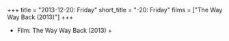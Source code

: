 +++
title = "2013-12-20: Friday"
short_title = "-20: Friday"
films = ["The Way Way Back (2013)"]
+++


* Film: The Way Way Back (2013) +
